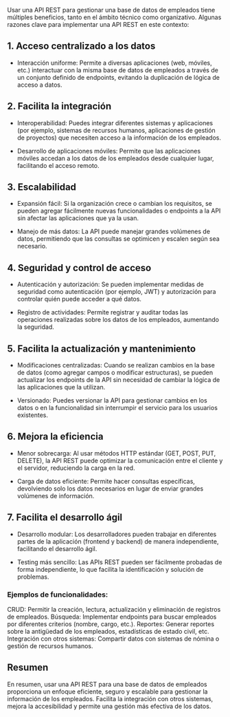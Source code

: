 Usar una API REST para gestionar una base de datos de empleados tiene múltiples beneficios, tanto en el ámbito técnico como organizativo. 
Algunas razones clave para implementar una API REST en este contexto:

## 1. Acceso centralizado a los datos
   
- Interacción uniforme: Permite a diversas aplicaciones (web, móviles, etc.) interactuar con la misma base de datos de empleados a través de un conjunto definido de endpoints, evitando la duplicación de lógica de acceso a datos.

## 2. Facilita la integración

- Interoperabilidad: Puedes integrar diferentes sistemas y aplicaciones (por ejemplo, sistemas de recursos humanos, aplicaciones de gestión de proyectos) que necesiten acceso a la información de los empleados.

- Desarrollo de aplicaciones móviles: Permite que las aplicaciones móviles accedan a los datos de los empleados desde cualquier lugar, facilitando el acceso remoto.

## 3. Escalabilidad

- Expansión fácil: Si la organización crece o cambian los requisitos, se pueden agregar fácilmente nuevas funcionalidades o endpoints a la API sin afectar las aplicaciones que ya la usan.

- Manejo de más datos: La API puede manejar grandes volúmenes de datos, permitiendo que las consultas se optimicen y escalen según sea necesario.

## 4. Seguridad y control de acceso

- Autenticación y autorización: Se pueden implementar medidas de seguridad como autenticación (por ejemplo, JWT) y autorización para controlar quién puede acceder a qué datos.

- Registro de actividades: Permite registrar y auditar todas las operaciones realizadas sobre los datos de los empleados, aumentando la seguridad.

## 5. Facilita la actualización y mantenimiento
 
- Modificaciones centralizadas: Cuando se realizan cambios en la base de datos (como agregar campos o modificar estructuras), se pueden actualizar los endpoints de la API sin necesidad de cambiar la lógica de las aplicaciones que la utilizan.

- Versionado: Puedes versionar la API para gestionar cambios en los datos o en la funcionalidad sin interrumpir el servicio para los usuarios existentes.

## 6. Mejora la eficiencia

- Menor sobrecarga: Al usar métodos HTTP estándar (GET, POST, PUT, DELETE), la API REST puede optimizar la comunicación entre el cliente y el servidor, reduciendo la carga en la red.

- Carga de datos eficiente: Permite hacer consultas específicas, devolviendo solo los datos necesarios en lugar de enviar grandes volúmenes de información.

## 7. Facilita el desarrollo ágil

- Desarrollo modular: Los desarrolladores pueden trabajar en diferentes partes de la aplicación (frontend y backend) de manera independiente, facilitando el desarrollo ágil.

- Testing más sencillo: Las APIs REST pueden ser fácilmente probadas de forma independiente, lo que facilita la identificación y solución de problemas.

### Ejemplos de funcionalidades:

CRUD: Permitir la creación, lectura, actualización y eliminación de registros de empleados.
Búsqueda: Implementar endpoints para buscar empleados por diferentes criterios (nombre, cargo, etc.).
Reportes: Generar reportes sobre la antigüedad de los empleados, estadísticas de estado civil, etc.
Integración con otros sistemas: Compartir datos con sistemas de nómina o gestión de recursos humanos.

## Resumen
En resumen, usar una API REST para una base de datos de empleados proporciona un enfoque eficiente, seguro y escalable para gestionar la información de los empleados. Facilita la integración con otros sistemas, mejora la accesibilidad y permite una gestión más efectiva de los datos.
